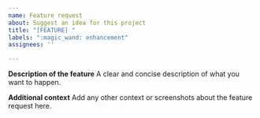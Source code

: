 ```yaml
---
name: Feature request
about: Suggest an idea for this project
title: "[FEATURE] "
labels: ":magic_wand: enhancement"
assignees: ''

---
```


**Description of the feature**
A clear and concise description of what you want to happen.

**Additional context**
Add any other context or screenshots about the feature request here.
